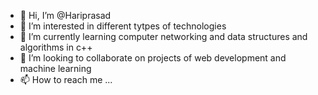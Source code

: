 - 👋 Hi, I’m @Hariprasad
- 👀 I’m interested in different tytpes of technologies
- 🌱 I’m currently learning computer networking and data structures and algorithms in c++
- 💞️ I’m looking to collaborate on projects of web development and machine learning
- 📫 How to reach me ...

<!---
Hariprasad2023/Hariprasad2023 is a ✨ special ✨ repository because its `README.md` (this file) appears on your GitHub profile.
You can click the Preview link to take a look at your changes.
--->
